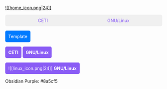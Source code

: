 <a href="obsidian://open?vault=Ciberseguridad&file=Home">![[home_icon.png|24]]</a>

<div style="display: flex; justify-content: space-around; background-color: #f0f0f0; padding: 10px; border-radius: 5px;">
    <a href="obsidian://open?vault=Ciberseguridad&file=CETI%2FCETI" style="text-decoration: none; color: #8a5cf5;">CETI</a>
    <a href="obsidian://open?vault=Ciberseguridad&file=GNU%20Linux%2FGNU%20Linux" style="text-decoration: none; color: #8a5cf5;">GNU/Linux</a>
</div>

<a href="obsidian://open?vault=Ciberseguridad&file=" style="display: inline-block; padding: 10px; background-color: #007bff; color: white; text-align: center; border-radius: 5px; text-decoration: none;">Template</a>


<a href="obsidian://open?vault=Ciberseguridad&file=CETI%2FCETI" style="display: inline-block; padding: 10px; background-color: #8A5CF5; color: white; text-align: center; border-radius: 5px; text-decoration: none;">**CETI**</a>    <a href="obsidian://open?vault=Ciberseguridad&file=GNU%20Linux%2FGNU%20Linux" style="display: inline-block; padding: 10px; background-color: #8A5CF5; color: white; text-align: center; border-radius: 5px; text-decoration: none;">**GNU/Linux**</a>


<a href="obsidian://open?vault=Ciberseguridad&file=GNU%20Linux%2FGNU%20Linux" style="display: inline-block; padding: 10px; background-color: #8A5CF5; color: white; text-align: center; border-radius: 5px; text-decoration: none;">![[linux_icon.png|24]] **GNU/Linux**</a>

Obsidian Purple: #8a5cf5